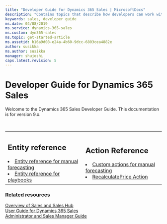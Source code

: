 ```yaml
---
title: "Developer Guide for Dynamics 365 Sales | MicrosoftDocs"
description: "Contains topics that describe how developers can work with Dynamics 365 Sales"
keywords: sales, developer guide
ms.date: 04/08/2019
ms.service: dynamics-365-sales
ms.custom: dyn365-sales
ms.topic: get-started-article
ms.assetid: b16a9d08-e24a-4b60-9dcc-6803cea4882e
author: susikka
ms.author: susikka
manager: shujoshi
caps.latest.revision: 5
---
```

# Developer Guide for Dynamics 365 Sales

Welcome to the Dynamics 365 Sales Developer Guide. This documentation is for version 9.x.

<!--note from editor:  The formatting looks off here--bullets should be indented under the headings--but I haven't been able to fix.  -->

<br />
<table>
<tr><td>
<h2>Entity reference</h2>
  <li><a href="reference/manual-forecasting-entity-reference.md" data-raw-source="[Entity reference for manual forecasting](reference/manual-forecasting-entity-reference.md)">Entity reference for manual forecasting</a></li>
  <li><a href="reference/playbook-entity-reference.md" data-raw-source="[Entity reference for Playbooks](reference/playbook-entity-reference.md)">Entity reference for playbooks</a></li>
</td>
<td>
<h2>Action Reference</h2>
  <li><a href="reference/custom-actions-manual-forecasting.md" data-raw-source="[Custom actions for manual forecasting](reference/custom-actions-manual-forecasting.md)">Custom actions for manual forecasting</a></li>
  <li><a href="reference/recalculateprice-action.md" data-raw-source="[RecalculatePrice Action](reference/recalculateprice-action.md)">RecalculatePrice Action</a></li>
</td></tr>
</table>

### Related resources

[Overview of Sales and Sales Hub](../overview.md)<br />
[User Guide for Dynamics 365 Sales](../user-guide.md)<br />
[Administrator and Sales Manager Guide](../admin-guide.md)<br />

